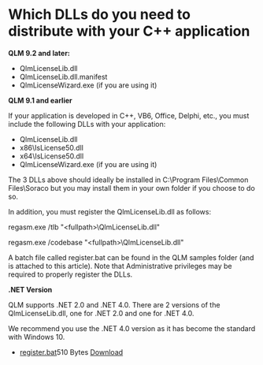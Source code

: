 # Which DLLs do you need to distribute with your C++ application

**QLM 9.2 and later:**

* QlmLicenseLib.dll
* QlmLicenseLib.dll.manifest
* QlmLicenseWizard.exe (if you are using it)

**QLM 9.1 and earlier**

If your application is developed in C++, VB6, Office, Delphi, etc., you must include the following DLLs with your application:

* QlmLicenseLib.dll
* x86\IsLicense50.dll
* x64\IsLicense50.dll
* QlmLicenseWizard.exe (if you are using it)&#x20;

The 3 DLLs above should ideally be installed in C:\Program Files\Common Files\Soraco but you may install them in your own folder if you choose to do so.

In addition, you must register the QlmLicenseLib.dll as follows:

regasm.exe /tlb "\<fullpath>\QlmLicenseLib.dll"

regasm.exe /codebase "\<fullpath>\QlmLicenseLib.dll"

A batch file called register.bat can be found in the QLM samples folder (and is attached to this article). Note that Administrative privileges may be required to properly register the DLLs.

**.NET Version**

QLM supports .NET 2.0 and .NET 4.0.  There are 2 versions of the QlmLicenseLib.dll, one for .NET 2.0 and one for .NET 4.0.

We recommend you use the .NET 4.0 version as it has become the standard with Windows 10.

* [register.bat](https://support.soraco.co/hc/en-us/article\_attachments/201493974)510 Bytes [Download](https://support.soraco.co/hc/en-us/article\_attachments/201493974)
